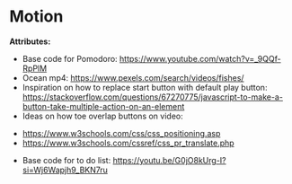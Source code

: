 # Motion

**Attributes:**

* Base code for Pomodoro: https://www.youtube.com/watch?v=_9QQf-RpPlM
* Ocean mp4: https://www.pexels.com/search/videos/fishes/
* Inspiration on how to replace start button with default play button: https://stackoverflow.com/questions/67270775/javascript-to-make-a-button-take-multiple-action-on-an-element
* Ideas on how toe overlap buttons on video: 
- https://www.w3schools.com/css/css_positioning.asp
- https://www.w3schools.com/cssref/css_pr_translate.php
* Base code for to do list: https://youtu.be/G0jO8kUrg-I?si=Wj6Wapjh9_BKN7ru